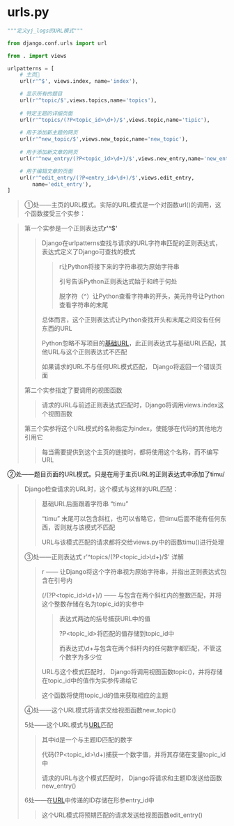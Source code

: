 # urls.py

```python
"""定义yj_logs的URL模式"""

from django.conf.urls import url

from . import views

urlpatterns = [
    # 主页
    url(r'^$', views.index, name='index'),								# ①

    # 显示所有的题目
    url(r'^topic/$',views.topics,name='topics'),						# ②
    
    # 特定主题的详细页面
    url(r'^topics/(?P<topic_id>\d+)/$',views.topic,name='tipic'),		# ③
    
    # 用于添加新主题的网页
    url(r'^new_topic/$',views.new_topic,name='new_topic'),				# ④
    
    # 用于添加新文章的网页
    url(r'^new_entry/(?P<topic_id>\d+)/$',views.new_entry,name='new_entry'),	# 5

    # 用于编辑文章的页面
    url(r'^edit_entry/(?P<entry_id>\d+)/$',views.edit_entry,					# 6
        name='edit_entry'),
]
```





> ①处——主页的URL模式。实际的URL模式是一个对函数url()的调用，这个函数接受三个实参：

> 第一个实参是一个正则表达式**r'^$'**
>
> > Django在urlpatterns查找与请求的URL字符串匹配的正则表达式， 表达式定义了Django可查找的模式
> >
> > > r让Python将接下来的字符串视为原始字符串
> > >
> > > 引号告诉Python正则表达式始于和终于何处
> > >
> > > 脱字符（^）让Python查看字符串的开头，美元符号让Python查看字符串的末尾
> >
> > 总体而言，这个正则表达式让Python查找开头和末尾之间没有任何东西的URL
> >
> > Python忽略不写项目的[基础URL](http://localhost:8000/)，此正则表达式与基础URL匹配，其他URL与这个正则表达式不匹配
> >
> > 如果请求的URL不与任何URL模式匹配， Django将返回一个错误页面
>
> 第二个实参指定了要调用的视图函数
>
> > 请求的URL与前述正则表达式匹配时，Django将调用views.index这个视图函数
>
> 第三个实参将这个URL模式的名称指定为index，使能够在代码的其他地方引用它
>
> > 每当需要提供到这个主页的链接时，都将使用这个名称，而不编写URL

②处——题目页面的URL模式。只是在用于主页URL的正则表达式中添加了timu/

> Django检查请求的URL时，这个模式与这样的URL匹配：
>
> > 基础URL后面跟着字符串 “timu”
> >
> > “timu” 末尾可以包含斜杠，也可以省略它，但timu后面不能有任何东西，否则就与该模式不匹配
> >
> > URL与该模式匹配的请求都将交给views.py中的函数timu()进行处理
>
> ③处——正则表达式  r'^topics/(?P<topic_id>\d+)/$'  详解
>
> > r —— 让Django将这个字符串视为原始字符串，并指出正则表达式包含在引号内
> >
> > (/(?P<topic_id>\d+)/) —— 与包含在两个斜杠内的整数匹配，并将这个整数存储在名为topic_id的实参中
> >
> > > 表达式两边的括号捕获URL中的值
> > >
> > > ?P<topic_id>将匹配的值存储到topic_id中
> > >
> > > 而表达式\d+与包含在两个斜杆内的任何数字都匹配，不管这个数字为多少位
> >
> > URL与这个模式匹配时， Django将调用视图函数topic()，并将存储在topic_id中的值作为实参传递给它
> >
> > 这个函数将使用topic_id的值来获取相应的主题
>
> ④处——这个URL模式将请求交给视图函数new_topic()
>
> 5处——这个URL模式与[URL](http://localhost:8000/new_entry/id/)匹配
>
> > 其中id是一个与主题ID匹配的数字
> >
> > 代码(?P<topic_id>\d+)捕获一个数字值，并将其存储在变量topic_id中
> >
> > 请求的URL与这个模式匹配时， Django将请求和主题ID发送给函数new_entry()
>
> 6处——在[URL](如http://localhost:8000/edit_entry/1/)中传递的ID存储在形参entry_id中
>
> > 这个URL模式将预期匹配的请求发送给视图函数edit_entry()